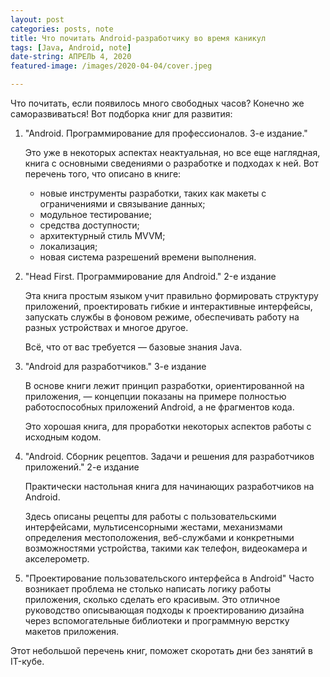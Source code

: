 ```yaml
---
layout: post
categories: posts, note
title: Что почитать Android-разработчику во время каникул
tags: [Java, Android, note]
date-string: АПРЕЛЬ 4, 2020
featured-image: /images/2020-04-04/cover.jpeg

---
```


Что почитать, если появилось много свободных часов? Конечно же саморазвиваться! Вот подборка книг для развития: 

1. "Android. Программирование для профессионалов. 3-е издание." 

    Это уже в некоторых аспектах неактуальная, но все еще наглядная, книга с основными сведениями о разработке и подходах к ней. Вот перечень того, что описано в книге: 
    - новые инструменты разработки, таких как макеты с ограничениями и связывание данных;
    - модульное тестирование;
    - средства доступности;
    - архитектурный стиль MVVM;
    - локализация;
    - новая система разрешений времени выполнения.
2. "Head First. Программирование для Android." 2-е издание

    Эта книга простым языком учит правильно формировать структуру приложений, проектировать гибкие и интерактивные интерфейсы, запускать службы в фоновом режиме, обеспечивать работу на разных устройствах и многое другое.

    Всё, что от вас требуется — базовые знания Java.
3. "Android для разработчиков." 3-е издание

    В основе книги лежит принцип разработки, ориентированной на приложения, — концепции показаны на примере полностью работоспособных приложений Android, а не фрагментов кода.

    Это хорошая книга, для проработки некоторых аспектов работы с исходным кодом. 

4. "Android. Сборник рецептов. Задачи и решения для разработчиков приложений." 2-е издание

    Практически настольная книга для начинающих разработчиков на Android. 
    
    Здесь описаны рецепты для работы с пользовательскими интерфейсами, мультисенсорными жестами, механизмами определения местоположения, веб-службами и конкретными возможностями устройства, такими как телефон, видеокамера и акселерометр. 

5. "Проектирование пользовательского интерфейса в Android"
    Часто возникает проблема не столько написать логику работы приложения, сколько сделать его красивым. Это отличное руководство описывающая подходы к проектированию дизайна через вспомогательные библиотеки и программную верстку макетов приложения. 

Этот небольшой перечень книг, поможет скоротать дни без занятий в IT-кубе. 

